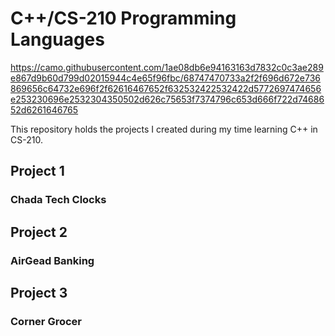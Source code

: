 # C++/CS-210 Programming Languages
https://camo.githubusercontent.com/1ae08db6e94163163d7832c0c3ae289e867d9b60d799d02015944c4e65f96fbc/68747470733a2f2f696d672e736869656c64732e696f2f62616467652f632532422532422d5772697474656e253230696e2532304350502d626c75653f7374796c653d666f722d7468652d6261646765

This repository holds the projects I created during my time learning C++ in CS-210.

## Project 1

### Chada Tech Clocks

## Project 2

### AirGead Banking

## Project 3

### Corner Grocer
